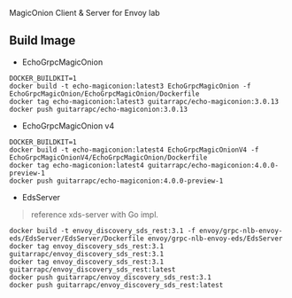 MagicOnion Client & Server for Envoy lab

## Build Image

* EchoGrpcMagicOnion

```shell
DOCKER_BUILDKIT=1
docker build -t echo-magiconion:latest3 EchoGrpcMagicOnion -f EchoGrpcMagicOnion/EchoGrpcMagicOnion/Dockerfile
docker tag echo-magiconion:latest3 guitarrapc/echo-magiconion:3.0.13
docker push guitarrapc/echo-magiconion:3.0.13
```

* EchoGrpcMagicOnion v4

```shell
DOCKER_BUILDKIT=1
docker build -t echo-magiconion:latest4 EchoGrpcMagicOnionV4 -f EchoGrpcMagicOnionV4/EchoGrpcMagicOnion/Dockerfile
docker tag echo-magiconion:latest4 guitarrapc/echo-magiconion:4.0.0-preview-1
docker push guitarrapc/echo-magiconion:4.0.0-preview-1
```

* EdsServer

> reference xds-server with Go impl.

```shell
docker build -t envoy_discovery_sds_rest:3.1 -f envoy/grpc-nlb-envoy-eds/EdsServer/EdsServer/Dockerfile envoy/grpc-nlb-envoy-eds/EdsServer
docker tag envoy_discovery_sds_rest:3.1 guitarrapc/envoy_discovery_sds_rest:3.1
docker tag envoy_discovery_sds_rest:3.1 guitarrapc/envoy_discovery_sds_rest:latest
docker push guitarrapc/envoy_discovery_sds_rest:3.1
docker push guitarrapc/envoy_discovery_sds_rest:latest
```

